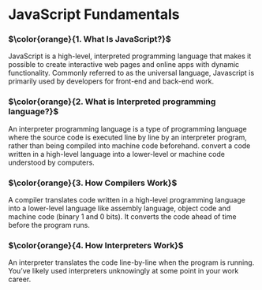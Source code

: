 
# JavaScript Fundamentals
### $\color{orange}{1.	What Is JavaScript?}$
   JavaScript is a high-level, interpreted programming language that makes it possible to create interactive web pages and online apps with dynamic functionality. Commonly referred to as the universal language, Javascript is primarily used by developers for front-end and back-end work.

### $\color{orange}{2.	What is Interpreted programming language?}$
   An interpreter programming language is a type of programming language where the source code is executed line by line by an interpreter program, rather than being compiled into machine code beforehand.
   convert a code written in a high-level language into a lower-level or machine code understood by computers.

### $\color{orange}{3.	How Compilers Work}$
   A compiler translates code written in a high-level programming language into a lower-level language like assembly language, object code and machine code (binary 1 and 0 bits). It converts the code ahead of time before the program runs.

### $\color{orange}{4.	How Interpreters Work}$
   An interpreter translates the code line-by-line when the program is running. You’ve likely used interpreters unknowingly at some point in your work career.
